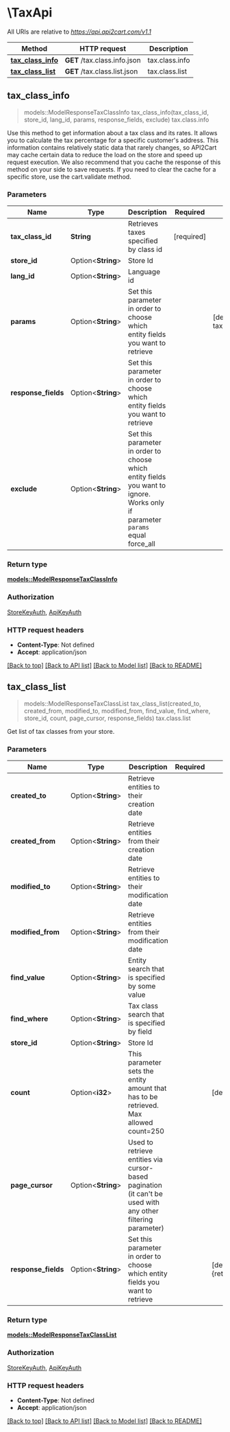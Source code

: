 # \TaxApi

All URIs are relative to *https://api.api2cart.com/v1.1*

Method | HTTP request | Description
------------- | ------------- | -------------
[**tax_class_info**](TaxApi.md#tax_class_info) | **GET** /tax.class.info.json | tax.class.info
[**tax_class_list**](TaxApi.md#tax_class_list) | **GET** /tax.class.list.json | tax.class.list



## tax_class_info

> models::ModelResponseTaxClassInfo tax_class_info(tax_class_id, store_id, lang_id, params, response_fields, exclude)
tax.class.info

Use this method to get information about a tax class and its rates. It allows you to calculate the tax percentage for a specific customer's address. This information contains relatively static data that rarely changes, so API2Cart may cache certain data to reduce the load on the store and speed up request execution. We also recommend that you cache the response of this method on your side to save requests. If you need to clear the cache for a specific store, use the cart.validate method.

### Parameters


Name | Type | Description  | Required | Notes
------------- | ------------- | ------------- | ------------- | -------------
**tax_class_id** | **String** | Retrieves taxes specified by class id | [required] |
**store_id** | Option<**String**> | Store Id |  |
**lang_id** | Option<**String**> | Language id |  |
**params** | Option<**String**> | Set this parameter in order to choose which entity fields you want to retrieve |  |[default to tax_class_id,name,avail]
**response_fields** | Option<**String**> | Set this parameter in order to choose which entity fields you want to retrieve |  |
**exclude** | Option<**String**> | Set this parameter in order to choose which entity fields you want to ignore. Works only if parameter `params` equal force_all |  |

### Return type

[**models::ModelResponseTaxClassInfo**](Model_Response_Tax_Class_Info.md)

### Authorization

[StoreKeyAuth](../README.md#StoreKeyAuth), [ApiKeyAuth](../README.md#ApiKeyAuth)

### HTTP request headers

- **Content-Type**: Not defined
- **Accept**: application/json

[[Back to top]](#) [[Back to API list]](../README.md#documentation-for-api-endpoints) [[Back to Model list]](../README.md#documentation-for-models) [[Back to README]](../README.md)


## tax_class_list

> models::ModelResponseTaxClassList tax_class_list(created_to, created_from, modified_to, modified_from, find_value, find_where, store_id, count, page_cursor, response_fields)
tax.class.list

Get list of tax classes from your store.

### Parameters


Name | Type | Description  | Required | Notes
------------- | ------------- | ------------- | ------------- | -------------
**created_to** | Option<**String**> | Retrieve entities to their creation date |  |
**created_from** | Option<**String**> | Retrieve entities from their creation date |  |
**modified_to** | Option<**String**> | Retrieve entities to their modification date |  |
**modified_from** | Option<**String**> | Retrieve entities from their modification date |  |
**find_value** | Option<**String**> | Entity search that is specified by some value |  |
**find_where** | Option<**String**> | Tax class search that is specified by field |  |
**store_id** | Option<**String**> | Store Id |  |
**count** | Option<**i32**> | This parameter sets the entity amount that has to be retrieved. Max allowed count=250 |  |[default to 10]
**page_cursor** | Option<**String**> | Used to retrieve entities via cursor-based pagination (it can't be used with any other filtering parameter) |  |
**response_fields** | Option<**String**> | Set this parameter in order to choose which entity fields you want to retrieve |  |[default to {return_code,return_message,pagination,result}]

### Return type

[**models::ModelResponseTaxClassList**](Model_Response_Tax_Class_List.md)

### Authorization

[StoreKeyAuth](../README.md#StoreKeyAuth), [ApiKeyAuth](../README.md#ApiKeyAuth)

### HTTP request headers

- **Content-Type**: Not defined
- **Accept**: application/json

[[Back to top]](#) [[Back to API list]](../README.md#documentation-for-api-endpoints) [[Back to Model list]](../README.md#documentation-for-models) [[Back to README]](../README.md)

